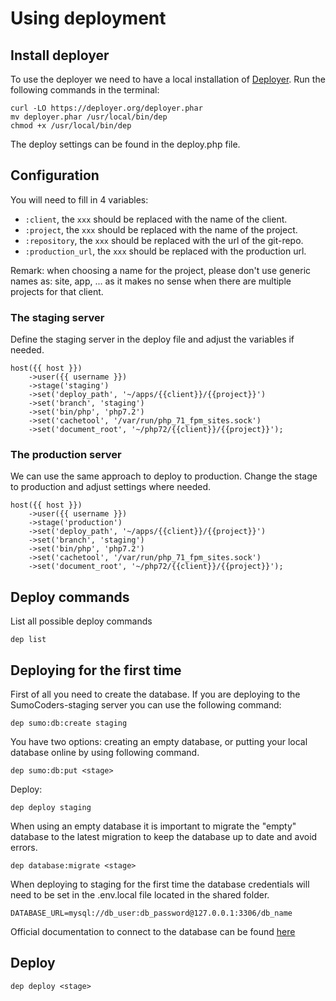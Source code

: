 # Using deployment

## Install deployer

To use the deployer we need to have a local installation of [Deployer](https://deployer.org/).
Run the following commands in the terminal:

```
curl -LO https://deployer.org/deployer.phar
mv deployer.phar /usr/local/bin/dep
chmod +x /usr/local/bin/dep
```

The deploy settings can be found in the deploy.php file.

## Configuration

You will need to fill in 4 variables:

* `:client`, the `xxx` should be replaced with the name of the client.
* `:project`, the `xxx` should be replaced with the name of the project.
* `:repository`, the `xxx` should be replaced with the url of the git-repo.
* `:production_url`, the `xxx` should be replaced with the production url.

Remark: when choosing a name for the project, please don't use generic names
as: site, app, ... as it makes no sense when there are multiple projects for
that client.

### The staging server

Define the staging server in the deploy file and adjust the variables if needed.

```
host({{ host }})
    ->user({{ username }})
    ->stage('staging')
    ->set('deploy_path', '~/apps/{{client}}/{{project}}')
    ->set('branch', 'staging')
    ->set('bin/php', 'php7.2')
    ->set('cachetool', '/var/run/php_71_fpm_sites.sock')
    ->set('document_root', '~/php72/{{client}}/{{project}}');
```

### The production server

We can use the same approach to deploy to production.
Change the stage to production and adjust settings where needed.

```
host({{ host }})
    ->user({{ username }})
    ->stage('production')
    ->set('deploy_path', '~/apps/{{client}}/{{project}}')
    ->set('branch', 'staging')
    ->set('bin/php', 'php7.2')
    ->set('cachetool', '/var/run/php_71_fpm_sites.sock')
    ->set('document_root', '~/php72/{{client}}/{{project}}');
```

## Deploy commands

List all possible deploy commands

    dep list

## Deploying for the first time

First of all you need to create the database. If you are deploying to the
SumoCoders-staging server you can use the following command:

    dep sumo:db:create staging

You have two options: creating an empty database, or putting
your local database online by using following command.

    dep sumo:db:put <stage>

Deploy:

    dep deploy staging

When using an empty database it is important to migrate the "empty" database to the latest migration
to keep the database up to date and avoid errors.

    dep database:migrate <stage>

When deploying to staging for the first time the database credentials will need to be set in the .env.local file
located in the shared folder.

    DATABASE_URL=mysql://db_user:db_password@127.0.0.1:3306/db_name

Official documentation to connect to the database can be found [here](https://symfony.com/doc/current/doctrine.html)

## Deploy

    dep deploy <stage>
